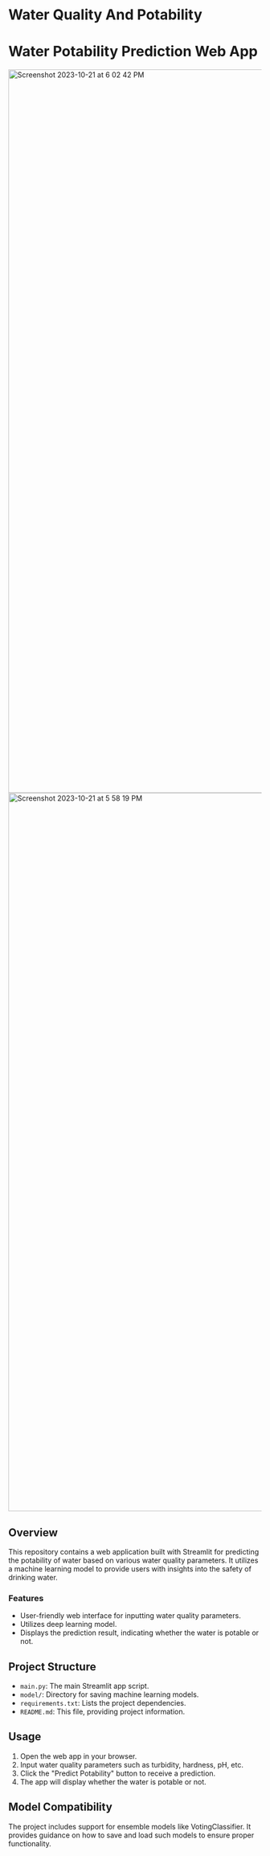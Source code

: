# Water Quality And Potability
 
# Water Potability Prediction Web App


<img width="1440" alt="Screenshot 2023-10-21 at 6 02 42 PM" src="https://github.com/shubh1176/Water-Quality-And-Potability/assets/90206013/1f7137d0-881b-462d-9cb8-54413761c9ec">

<img width="1430" alt="Screenshot 2023-10-21 at 5 58 19 PM" src="https://github.com/shubh1176/Water-Quality-And-Potability/assets/90206013/3c8b522d-7e30-4622-b27b-18ab3ee7c89b">

## Overview

This repository contains a web application built with Streamlit for predicting the potability of water based on various water quality parameters. It utilizes a machine learning model to provide users with insights into the safety of drinking water.

### Features

- User-friendly web interface for inputting water quality parameters.
- Utilizes deep learning model.
- Displays the prediction result, indicating whether the water is potable or not.

## Project Structure

- `main.py`: The main Streamlit app script.
- `model/`: Directory for saving machine learning models.
- `requirements.txt`: Lists the project dependencies.
- `README.md`: This file, providing project information.

## Usage

1. Open the web app in your browser.
2. Input water quality parameters such as turbidity, hardness, pH, etc.
3. Click the "Predict Potability" button to receive a prediction.
4. The app will display whether the water is potable or not.

## Model Compatibility

The project includes support for ensemble models like VotingClassifier. It provides guidance on how to save and load such models to ensure proper functionality.



